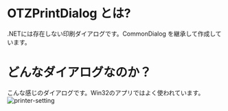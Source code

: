 # OTZPrintDialog とは?
.NETには存在しない印刷ダイアログです。CommonDialog を継承して作成しています。

# どんなダイアログなのか？
こんな感じのダイアログです。Win32のアプリではよく使われています。
![printer-setting](https://user-images.githubusercontent.com/88926862/153551529-4ea0a3a0-9062-4770-a249-b638290c392b.png)
